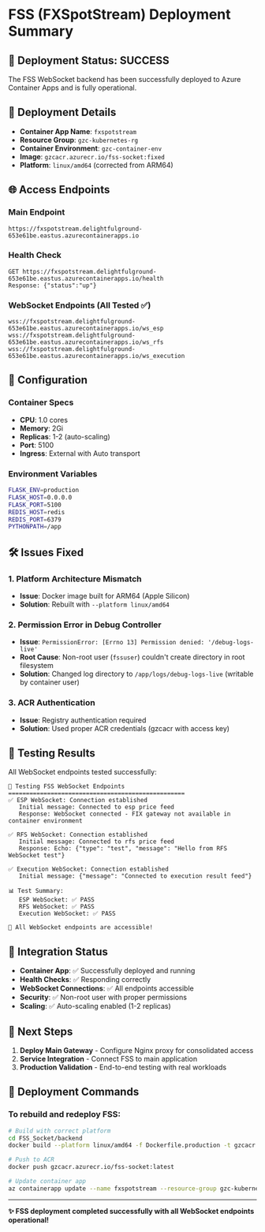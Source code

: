 # FSS (FXSpotStream) Deployment Summary

## 🎉 Deployment Status: **SUCCESS**

The FSS WebSocket backend has been successfully deployed to Azure Container Apps and is fully operational.

## 📍 Deployment Details

- **Container App Name**: `fxspotstream`
- **Resource Group**: `gzc-kubernetes-rg`
- **Container Environment**: `gzc-container-env`
- **Image**: `gzcacr.azurecr.io/fss-socket:fixed`
- **Platform**: `linux/amd64` (corrected from ARM64)

## 🌐 Access Endpoints

### Main Endpoint
```
https://fxspotstream.delightfulground-653e61be.eastus.azurecontainerapps.io
```

### Health Check
```
GET https://fxspotstream.delightfulground-653e61be.eastus.azurecontainerapps.io/health
Response: {"status":"up"}
```

### WebSocket Endpoints (All Tested ✅)
```
wss://fxspotstream.delightfulground-653e61be.eastus.azurecontainerapps.io/ws_esp
wss://fxspotstream.delightfulground-653e61be.eastus.azurecontainerapps.io/ws_rfs  
wss://fxspotstream.delightfulground-653e61be.eastus.azurecontainerapps.io/ws_execution
```

## 🔧 Configuration

### Container Specs
- **CPU**: 1.0 cores
- **Memory**: 2Gi
- **Replicas**: 1-2 (auto-scaling)
- **Port**: 5100
- **Ingress**: External with Auto transport

### Environment Variables
```bash
FLASK_ENV=production
FLASK_HOST=0.0.0.0
FLASK_PORT=5100
REDIS_HOST=redis
REDIS_PORT=6379
PYTHONPATH=/app
```

## 🛠️ Issues Fixed

### 1. Platform Architecture Mismatch
- **Issue**: Docker image built for ARM64 (Apple Silicon) 
- **Solution**: Rebuilt with `--platform linux/amd64`

### 2. Permission Error in Debug Controller
- **Issue**: `PermissionError: [Errno 13] Permission denied: '/debug-logs-live'`
- **Root Cause**: Non-root user (`fssuser`) couldn't create directory in root filesystem
- **Solution**: Changed log directory to `/app/logs/debug-logs-live` (writable by container user)

### 3. ACR Authentication
- **Issue**: Registry authentication required
- **Solution**: Used proper ACR credentials (gzcacr with access key)

## 🧪 Testing Results

All WebSocket endpoints tested successfully:

```
🚀 Testing FSS WebSocket Endpoints
==================================================
✅ ESP WebSocket: Connection established
   Initial message: Connected to esp price feed
   Response: WebSocket connected - FIX gateway not available in container environment

✅ RFS WebSocket: Connection established  
   Initial message: Connected to rfs price feed
   Response: Echo: {"type": "test", "message": "Hello from RFS WebSocket test"}

✅ Execution WebSocket: Connection established
   Initial message: {"message": "Connected to execution result feed"}
   
📊 Test Summary:
   ESP WebSocket: ✅ PASS
   RFS WebSocket: ✅ PASS
   Execution WebSocket: ✅ PASS

🎉 All WebSocket endpoints are accessible!
```

## 🔗 Integration Status

- **Container App**: ✅ Successfully deployed and running
- **Health Checks**: ✅ Responding correctly
- **WebSocket Connections**: ✅ All endpoints accessible
- **Security**: ✅ Non-root user with proper permissions
- **Scaling**: ✅ Auto-scaling enabled (1-2 replicas)

## 🚀 Next Steps

1. **Deploy Main Gateway** - Configure Nginx proxy for consolidated access
2. **Service Integration** - Connect FSS to main application
3. **Production Validation** - End-to-end testing with real workloads

## 📝 Deployment Commands

### To rebuild and redeploy FSS:
```bash
# Build with correct platform
cd FSS_Socket/backend
docker build --platform linux/amd64 -f Dockerfile.production -t gzcacr.azurecr.io/fss-socket:latest .

# Push to ACR
docker push gzcacr.azurecr.io/fss-socket:latest

# Update container app
az containerapp update --name fxspotstream --resource-group gzc-kubernetes-rg --image gzcacr.azurecr.io/fss-socket:latest
```

---

**✨ FSS deployment completed successfully with all WebSocket endpoints operational!**